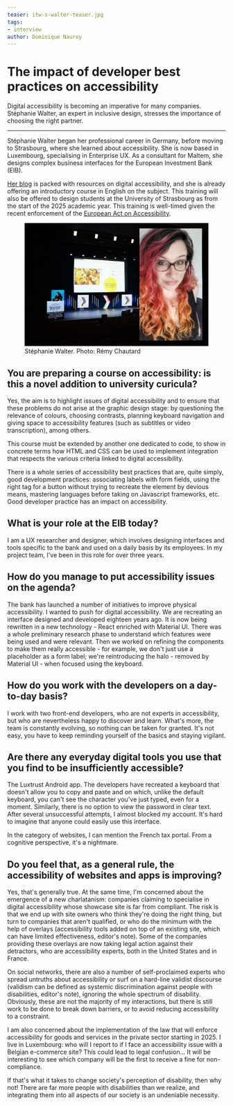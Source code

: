 ```yaml
---
teaser: itw-s-walter-teaser.jpg
tags:
- interview
author: Dominique Nauroy
---
```

<hgroup>
	<h1>The impact of developer best practices on accessibility</h1>
	<p>Digital accessibility is becoming an imperative for many companies. Stéphanie Walter, an expert in inclusive design, stresses the importance of choosing the right partner.</p>
</hgroup>
<hr>
<div class="intro">
    <p>Stéphanie Walter began her professional career in Germany, before moving to Strasbourg, where she learned about accessibility. She is now based in Luxembourg, specialising in <span lang="en">Enterprise UX</span>. As a consultant for Maltem, she designs complex business interfaces for the European Investment Bank (EIB).</p>
    <p><a href="https://stephaniewalter.design/">Her blog</a> is packed with resources on digital accessibility, and she is already offering an introductory course in English on the subject. This training will also be offered to design students at the University of Strasbourg as from the start of the 2025 academic year. This training is well-timed given the recent enforcement of the <a href="https://accessibilite.public.lu/en/news/2023-02-27-european_accessibility_act.html">European Act on Accessibility</a>.</p>
</div>
<figure role="group" aria-label="Stéphanie Walter. Photo: Rémy Chautard" class="pic">
    <img src="../../fr/news/img/itw-s-walter.jpg" alt="A photo of Stéphanie Walter giving a presentation at DevFest 2020 Nantes">
    <figcaption>Stéphanie Walter. Photo: Rémy Chautard</figcaption>
</figure>

<h2>You are preparing a course on accessibility: is this a novel addition to university curicula?</h2>
<p>Yes, the aim is to highlight issues of digital accessibility and to ensure that these problems do not arise at the graphic design stage: by questioning the relevance of colours, choosing contrasts, planning keyboard navigation and giving space to accessibility features (such as subtitles or video transcription), among others.</p>
<p>This course must be extended by another one dedicated to code, to show in concrete terms how HTML and CSS can be used to implement integration that respects the various criteria linked to digital accessibility.</p>
<p>There is a whole series of accessibility best practices that are, quite simply, good development practices: associating labels with form fields, using the right tag for a button without trying to recreate the element by devious means, mastering languages before taking on Javascript frameworks, etc. Good developer practice has an impact on accessibility.</p>
<h2>What is your role at the EIB today?</h2>
<p>I am a UX researcher and designer, which involves designing interfaces and tools specific to the bank and used on a daily basis by its employees. In my project team, I've been in this role for over three years.</p>
<h2>How do you manage to put accessibility issues on the agenda?</h2>
<p>The bank has launched a number of initiatives to improve physical accessibility. I wanted to push for digital accessibility. We are recreating an interface designed and developed eighteen years ago. It is now being rewritten in a new technology - React enriched with Material UI. There was a whole preliminary research phase to understand which features were being used and were relevant. Then we worked on refining the components to make them really accessible - for example, we don't just use a placeholder as a form label; we're reintroducing the halo - removed by Material UI - when focused using the keyboard.</p>
<h2>How do you work with the developers on a day-to-day basis?</h2>
<p>I work with two front-end developers, who are not experts in accessibility, but who are nevertheless happy to discover and learn. What's more, the team is constantly evolving, so nothing can be taken for granted. It's not easy, you have to keep reminding yourself of the basics and staying vigilant.</p>
<h2>Are there any everyday digital tools you use that you find to be insufficiently accessible?</h2>
<p>The Luxtrust Android app. The developers have recreated a keyboard that doesn't allow you to copy and paste and on which, unlike the default keyboard, you can't see the character you've just typed, even for a moment. Similarly, there is no option to view the password in clear text. After several unsuccessful attempts, I almost blocked my account. It's hard to imagine that anyone could easily use this interface.</p>
<p>In the category of websites, I can mention the French tax portal. From a cognitive perspective, it's a nightmare.</p>
<h2>Do you feel that, as a general rule, the accessibility of websites and apps is improving?</h2>
<p>Yes, that's generally true. At the same time, I'm concerned about the emergence of a new charlatanism: companies claiming to specialise in digital accessibility whose showcase site is far from compliant. The risk is that we end up with site owners who think they're doing the right thing, but turn to companies that aren't qualified, or who do the minimum with the help of overlays (accessibility tools added on top of an existing site, which can have limited effectiveness, editor's note). Some of the companies providing these overlays are now taking legal action against their detractors, who are accessibility experts, both in the United States and in France.</p>
<p>On social networks, there are also a number of self-proclaimed experts who spread untruths about accessibility or surf on a hard-line validist discourse (validism can be defined as systemic discrimination against people with disabilities, editor's note), ignoring the whole spectrum of disability. Obviously, these are not the majority of my interactions, but there is still work to be done to break down barriers, or to avoid reducing accessibility to a constraint.</p>
<p>I am also concerned about the implementation of the law that will enforce accessibility for goods and services in the private sector starting in 2025. I live in Luxembourg: who will I report to if I face an accessibility issue with a Belgian e-commerce site? This could lead to legal confusion... It will be interesting to see which company will be the first to receive a fine for non-compliance.</p>
<p>If that's what it takes to change society's perception of disability, then why not! There are far more people with disabilities than we realize, and integrating them into all aspects of our society is an undeniable necessity.</p>